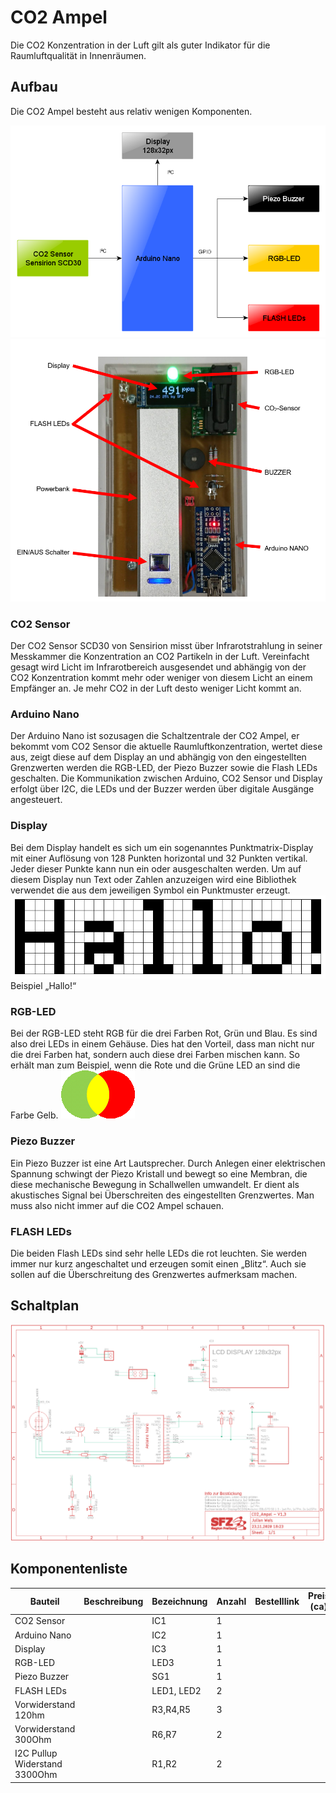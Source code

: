 # CO2 Ampel
Die CO2 Konzentration in der Luft gilt als guter Indikator für die Raumluftqualität in Innenräumen. 


## Aufbau
Die CO2 Ampel besteht aus relativ wenigen Komponenten.

![CO2 Ampel - Blockschaltbild](https://github.com/sfz-region-freiburg/co2-Ampel/blob/main/images/blockdiagram.png)
![CO2 Ampel - Bild](https://github.com/sfz-region-freiburg/co2-Ampel/blob/main/images/komponenten.png)


### CO2 Sensor 
Der CO2 Sensor SCD30 von Sensirion misst über Infrarotstrahlung in seiner Messkammer die Konzentration an CO2 Partikeln in der Luft. Vereinfacht gesagt wird Licht im Infrarotbereich ausgesendet und abhängig von der CO2 Konzentration kommt mehr oder weniger von diesem Licht an einem Empfänger an. Je mehr CO2 in der Luft desto weniger Licht kommt an.

### Arduino Nano
Der Arduino Nano ist sozusagen die Schaltzentrale der CO2 Ampel, er bekommt vom CO2 Sensor die aktuelle Raumluftkonzentration, wertet diese aus, zeigt diese auf dem Display an und abhängig von den eingestellten Grenzwerten werden die RGB-LED, der Piezo Buzzer sowie die Flash LEDs geschalten. Die Kommunikation zwischen Arduino, CO2 Sensor und Display erfolgt über I2C, die LEDs und der Buzzer werden über digitale Ausgänge angesteuert.

### Display
Bei dem Display handelt es sich um ein sogenanntes Punktmatrix-Display mit einer Auflösung von 128 Punkten horizontal und 32 Punkten vertikal. Jeder dieser Punkte kann nun ein oder ausgeschalten werden. Um auf diesem Display nun Text oder Zahlen anzuzeigen wird eine Bibliothek verwendet die aus dem jeweiligen Symbol ein Punktmuster erzeugt. 
![Display - Hallo](https://github.com/sfz-region-freiburg/co2-Ampel/blob/main/images/display.png)
Beispiel „Hallo!“

### RGB-LED
Bei der RGB-LED steht RGB für die drei Farben Rot, Grün und Blau. Es sind also drei LEDs in einem Gehäuse. Dies hat den Vorteil, dass man nicht nur die drei Farben hat, sondern auch diese drei Farben mischen kann. So erhält man zum Beispiel, wenn die Rote und die Grüne LED an sind die Farbe Gelb. 
![Display - Hallo](https://github.com/sfz-region-freiburg/co2-Ampel/blob/main/images/RGB.png)

### Piezo Buzzer
Ein Piezo Buzzer ist eine Art Lautsprecher. Durch Anlegen einer elektrischen Spannung schwingt der Piezo Kristall und bewegt so eine Membran, die diese mechanische Bewegung in Schallwellen umwandelt. Er dient als akustisches Signal bei Überschreiten des eingestellten Grenzwertes. Man muss also nicht immer auf die CO2 Ampel schauen.

### FLASH LEDs
Die beiden Flash LEDs sind sehr helle LEDs die rot leuchten. Sie werden immer nur kurz angeschaltet und erzeugen somit einen „Blitz“. Auch sie sollen auf die Überschreitung des Grenzwertes aufmerksam machen.

## Schaltplan
![CO2 Ampel - Schaltplan](https://github.com/sfz-region-freiburg/co2-Ampel/blob/main/images/schaltplan.png)


## Komponentenliste
| Bauteil 						| Beschreibung | Bezeichnung | Anzahl | Bestelllink | Preis (ca) |
| ---- | ---- | ---- | ---- | ---- | ---- |
| CO2 Sensor 					| | IC1 		| 1 | | |
| Arduino Nano					| | IC2 		| 1 | | |
| Display 						| | IC3 		| 1 | | |
| RGB-LED 						| | LED3 		| 1 | | |
| Piezo Buzzer 					| | SG1 		| 1 | | |
| FLASH LEDs 					| | LED1, LED2 	| 2 | | |
| Vorwiderstand 120hm 			| | R3,R4,R5	| 3 | | |
| Vorwiderstand 300Ohm 			| | R6,R7		| 2 | | |
| I2C Pullup Widerstand 3300Ohm | | R1,R2 		| 2 | | |

